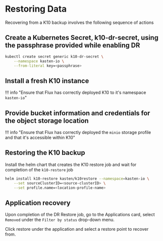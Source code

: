 # Restoring Data

Recovering from a K10 backup involves the following sequence of actions

## Create a Kubernetes Secret, k10-dr-secret, using the passphrase provided while enabling DR

```sh
kubectl create secret generic k10-dr-secret \
    --namespace kasten-io \
    --from-literal key=<passphrase>
```

## Install a fresh K10 instance

!!! info "Ensure that Flux has correctly deployed K10 to it's namespace `kasten-io`"

## Provide bucket information and credentials for the object storage location

!!! info "Ensure that Flux has correctly deployed the `minio` storage profile and that it's accessible within K10"

## Restoring the K10 backup

Install the helm chart that creates the K10 restore job and wait for completion of the `k10-restore` job

```sh
helm install k10-restore kasten/k10restore --namespace=kasten-io \
    --set sourceClusterID=<source-clusterID> \
    --set profile.name=<location-profile-name>
```

## Application recovery

Upon completion of the DR Restore job, go to the Applications card, select `Removed` under the `Filter by status` drop-down menu.

Click restore under the application and select a restore point to recover from.
